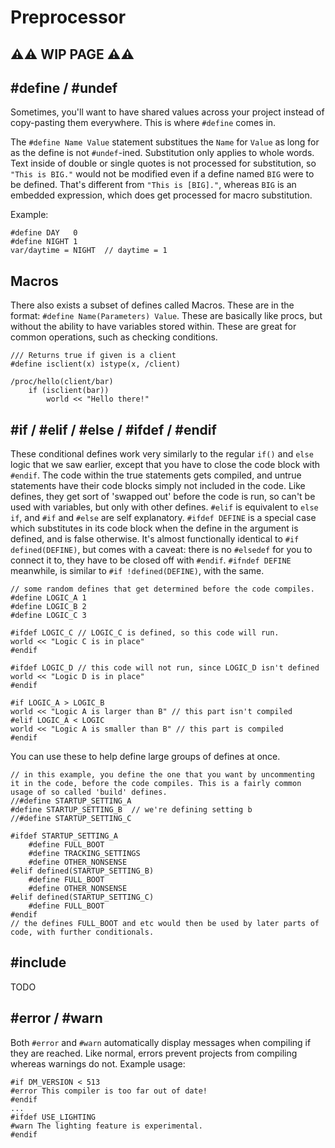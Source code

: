 # Preprocessor

## ⚠⚠ WIP PAGE ⚠⚠

## #define / #undef

Sometimes, you'll want to have shared values across your project instead of copy-pasting them everywhere. This is where `#define` comes in.

The `#define Name Value` statement substitues the `Name` for `Value` as long for as the define is not `#undef`-ined. Substitution only applies to whole words. Text inside of double or single quotes is not processed for substitution, so `"This is BIG."` would not be modified even if a define named `BIG` were to be defined. That's different from `"This is [BIG]."`, whereas `BIG` is an embedded expression, which does get processed for macro substitution.

Example:

```dm
#define DAY   0
#define NIGHT 1
var/daytime = NIGHT  // daytime = 1
```

## Macros

There also exists a subset of defines called Macros. These are in the format: `#define Name(Parameters) Value`. These are basically like procs, but without the ability to have variables stored within. These are great for common operations, such as checking conditions.

```dm
/// Returns true if given is a client
#define isclient(x) istype(x, /client)

/proc/hello(client/bar)
	if (isclient(bar))
		world << "Hello there!"
```

## #if / #elif / #else / #ifdef / #endif

These conditional defines work very similarly to the regular `if()` and `else` logic that we saw earlier, except that you have to close the code block with `#endif`. The code within the true statements gets compiled, and untrue statements have their code blocks simply not included in the code. Like defines, they get sort of 'swapped out' before the code is run, so can't be used with variables, but only with other defines.
`#elif` is equivalent to `else if`, and `#if` and `#else` are self explanatory.
`#ifdef DEFINE` is a special case which substitutes in its code block when the define in the argument is defined, and is false otherwise. It's almost functionally identical to `#if defined(DEFINE)`, but comes with a caveat: there is no `#elsedef` for you to connect it to, they have to be closed off with `#endif`. `#ifndef DEFINE` meanwhile, is similar to `#if !defined(DEFINE)`, with the same.

```dm
// some random defines that get determined before the code compiles.
#define LOGIC_A 1
#define LOGIC_B 2
#define LOGIC_C 3

#ifdef LOGIC_C // LOGIC_C is defined, so this code will run.
world << "Logic C is in place"
#endif

#ifdef LOGIC_D // this code will not run, since LOGIC_D isn't defined
world << "Logic D is in place"
#endif

#if LOGIC_A > LOGIC_B
world << "Logic A is larger than B" // this part isn't compiled
#elif LOGIC_A < LOGIC
world << "Logic A is smaller than B" // this part is compiled
#endif
```

You can use these to help define large groups of defines at once.

```dm
// in this example, you define the one that you want by uncommenting it in the code, before the code compiles. This is a fairly common usage of so called 'build' defines.
//#define STARTUP_SETTING_A
#define STARTUP_SETTING_B  // we're defining setting b
//#define STARTUP_SETTING_C

#ifdef STARTUP_SETTING_A
	#define FULL_BOOT
	#define TRACKING_SETTINGS
	#define OTHER_NONSENSE
#elif defined(STARTUP_SETTING_B)
	#define FULL_BOOT
	#define OTHER_NONSENSE
#elif defined(STARTUP_SETTING_C)
	#define FULL_BOOT
#endif
// the defines FULL_BOOT and etc would then be used by later parts of code, with further conditionals.
```

## #include

TODO

## #error / #warn

Both `#error` and `#warn` automatically display messages when compiling if they are reached. Like normal, errors prevent projects from compiling whereas warnings do not. Example usage:

```dm
#if DM_VERSION < 513
#error This compiler is too far out of date!
#endif
...
#ifdef USE_LIGHTING
#warn The lighting feature is experimental.
#endif
```
